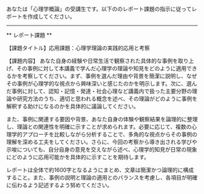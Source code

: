 あなたは「心理学概論」の受講生です。以下ののレポート課題の指示に従ってレポートを作成してください。

---------------------------------------
** レポート課題 **

【課題タイトル】応用課題：心理学理論の実践的応用と考察

【課題内容】
あなた自身の経験や日常生活で観察された具体的な事例を取り上げ、その事例に対して本講義で学んだ心理学の理論や知見をどのように適用できるかを考察してください。まず、事例を選んだ理由や背景を簡潔に説明し、なぜその事例が心理学的な視点から興味深いと感じたのかを明示します。次に、選んだ事例に対して、認知・記憶・発達・社会心理など講義内で扱った主要分野の理論や研究方法のうち、適切と思われる概念を述べ、その理論がどのように事例を解釈する助けになるのかを具体的に議論してください。

また、事例に関連する要因や背景、あなた自身の体験や観察結果を論理的に整理し、理論との関連性を明確に示すことが求められます。必要に応じて、複数の心理学的アプローチを比較しながら分析することで、多角的な視点からその事例の理解を深める工夫をしてください。さらに、今回の考察から導き出される学びや示唆についても、自分自身の意見を交えながら述べ、心理学的知見が日常の現象にどのように応用可能かを具体的に示すことを期待します。

レポートは全体で約1600字となるようにまとめ、文章は簡潔かつ論理的に構成すること。また、事例の説明と理論の適用とのバランスを考慮し、各項目が明確に伝わるよう記述するよう努めてください。